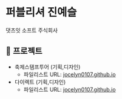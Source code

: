 # 퍼블리셔 진예슬
댓츠잇 소프트 주식회사

## 📍 프로젝트
- 축제스탬프투어 (기획,디자인)
    - 파일리스트 URL: [jocelyn0107.github.io](https://jocelyn0107.github.io/filelist_festival.html)
- 다이렉트 (기획,디자인)
    - 파일리스트 URL: [jocelyn0107.github.io](https://jocelyn0107.github.io/filelist_direct.html)